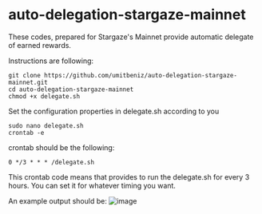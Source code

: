 # auto-delegation-stargaze-mainnet
These codes, prepared for Stargaze's Mainnet provide automatic delegate of earned rewards.

Instructions are following:

```
git clone https://github.com/umitbeniz/auto-delegation-stargaze-mainnet.git
cd auto-delegation-stargaze-mainnet
chmod +x delegate.sh
```

Set the configuration properties in delegate.sh according to you
```
sudo nano delegate.sh
crontab -e
```

crontab should be the following:
```
0 */3 * * * /delegate.sh
```

This crontab code means that provides to run the delegate.sh for every 3 hours.
You can set it for whatever timing you want.

An example output should be:
![image](https://user-images.githubusercontent.com/59064310/147858200-5a7134d6-8460-4767-9b1d-e43655e68e17.png)
